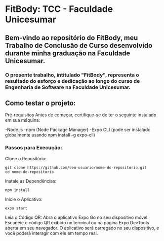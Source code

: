 # FitBody: TCC - Faculdade Unicesumar

## Bem-vindo ao repositório do FitBody, meu Trabalho de Conclusão de Curso desenvolvido durante minha graduação na Faculdade Unicesumar.

### O presente trabalho, intitulado "FitBody", representa o resultado do esforço e dedicação ao longo do curso de Engenharia de Software na Faculdade Unicesumar.

## Como testar o projeto:

Pré-requisitos
Antes de começar, certifique-se de ter o seguinte instalado em sua máquina:

-Node.js
-npm (Node Package Manager)
-Expo CLI (pode ser instalado globalmente usando npm install -g expo-cli)

### Passos para Execução:

Clone o Repositório:
```
git clone https://github.com/seu-usuario/nome-do-repositorio.git
cd nome-do-repositorio
```

Instale as Dependências:
```
npm install
```
Inicie o Aplicativo:
```
expo start
```
Leia o Código QR:
Abra o aplicativo Expo Go no seu dispositivo móvel.
Escaneie o código QR exibido no terminal ou na página Expo DevTools aberta em seu navegador.
O aplicativo será carregado no seu dispositivo, e você poderá interagir com ele em tempo real.